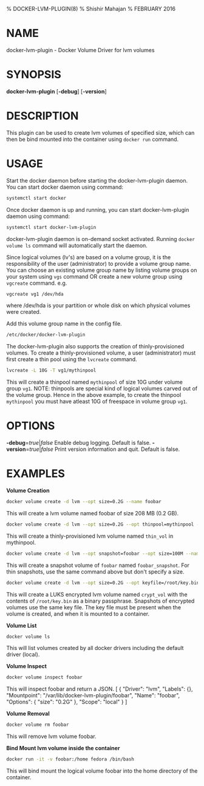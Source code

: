 % DOCKER-LVM-PLUGIN(8) 
% Shishir Mahajan 
% FEBRUARY 2016
# NAME
docker-lvm-plugin - Docker Volume Driver for lvm volumes

# SYNOPSIS
**docker-lvm-plugin**
[**-debug**]
[**-version**]

# DESCRIPTION
This plugin can be used to create lvm volumes of specified size,
which can then be bind mounted into the container using `docker run` 
command. 

# USAGE
Start the docker daemon before starting the docker-lvm-plugin daemon. 
You can start docker daemon using command:
```bash
systemctl start docker 
```
Once docker daemon is up and running, you can start docker-lvm-plugin daemon
using command:
```bash
systemctl start docker-lvm-plugin
``` 
docker-lvm-plugin daemon is on-demand socket activated. Running `docker volume ls` command
will automatically start the daemon.

Since logical volumes (lv's) are based on a volume group, it is the 
responsibility of the user (administrator) to provide a volume group name. 
You can choose an existing volume group name by listing volume groups on 
your system using `vgs` command OR create a new volume group using `vgcreate` 
command. e.g.
```bash
vgcreate vg1 /dev/hda 
```
where /dev/hda is your partition or whole disk on which physical volumes 
were created.

Add this volume group name in the config file. 
```bash
/etc/docker/docker-lvm-plugin
```
The docker-lvm-plugin also supports the creation of thinly-provisioned volumes. To create a thinly-provisioned volume, a user (administrator) must first create a thin pool using the `lvcreate` command.
```bash
lvcreate -L 10G -T vg1/mythinpool
```
This will create a thinpool named `mythinpool` of size 10G under volume group `vg1`.
NOTE: thinpools are special kind of logical volumes carved out of the volume group.
Hence in the above example, to create the thinpool `mythinpool` you must have atleast 10G of freespace in volume group `vg1`.

# OPTIONS
**-debug**=*true*|*false*
  Enable debug logging. Default is false.
**-version**=*true*|*false*
  Print version information and quit. Default is false.

# EXAMPLES
**Volume Creation**
```bash
docker volume create -d lvm --opt size=0.2G --name foobar
```
This will create a lvm volume named foobar of size 208 MB (0.2 GB).
```bash
docker volume create -d lvm --opt size=0.2G --opt thinpool=mythinpool --name thin_vol
```
This will create a thinly-provisioned lvm volume named `thin_vol` in mythinpool.
```bash
docker volume create -d lvm --opt snapshot=foobar --opt size=100M --name foobar_snapshot
```
This will create a snapshot volume of `foobar` named `foobar_snapshot`. For thin snapshots, use the same command above but don't specify a size.
```bash
docker volume create -d lvm --opt size=0.2G --opt keyfile=/root/key.bin --name crypt_vol
```
This will create a LUKS encrypted lvm volume named `crypt_vol` with the contents of `/root/key.bin` as a binary passphrase. Snapshots of encrypted volumes use the same key file. The key file must be present when the volume is created, and when it is mounted to a container.

**Volume List**
```bash
docker volume ls
```
This will list volumes created by all docker drivers including the default driver (local).

**Volume Inspect**
```bash
docker volume inspect foobar
```
This will inspect foobar and return a JSON.
[
    {
        "Driver": "lvm",
        "Labels": {},
        "Mountpoint": "/var/lib/docker-lvm-plugin/foobar",
        "Name": "foobar",
        "Options": {
            "size": "0.2G"
        },
        "Scope": "local"
    }
]

**Volume Removal**
```bash
docker volume rm foobar
```
This will remove lvm volume foobar.

**Bind Mount lvm volume inside the container**
```bash
docker run -it -v foobar:/home fedora /bin/bash
```
This will bind mount the logical volume foobar into the home directory of the container.



